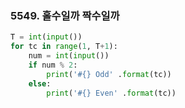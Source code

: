 ### 5549. 홀수일까 짝수일까 

```python
T = int(input())
for tc in range(1, T+1):
    num = int(input())
    if num % 2:
        print('#{} Odd' .format(tc))
    else:
        print('#{} Even' .format(tc))
```

